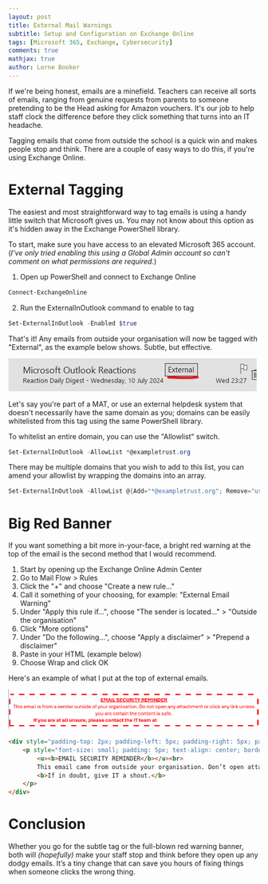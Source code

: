 ```yaml
---
layout: post
title: External Mail Warnings
subtitle: Setup and Configuration on Exchange Online
tags: [Microsoft 365, Exchange, Cybersecurity]
comments: true
mathjax: true
author: Lorne Booker
---
```


If we're being honest, emails are a minefield. Teachers can receive all sorts of emails, ranging from genuine requests from parents to someone pretending to be the Head asking for Amazon vouchers. It's our job to help staff clock the difference before they click something that turns into an IT headache.

Tagging emails that come from outside the school is a quick win and makes people stop and think. There are a couple of easy ways to do this, if you're using Exchange Online.

# External Tagging
The easiest and most straightforward way to tag emails is using a handy little switch that Microsoft gives us. You may not know about this option as it's hidden away in the Exchange PowerShell library.

To start, make sure you have access to an elevated Microsoft 365 account. (*I've only tried enabling this using a Global Admin account so can't comment on what permissions are required.*)

1. Open up PowerShell and connect to Exchange Online
```powershell
Connect-ExchangeOnline
```
2. Run the ExternalInOutlook command to enable to tag
```powershell
Set-ExternalInOutlook -Enabled $true
```

That's it! Any emails from outside your organisation will now be tagged with "External", as the example below shows. Subtle, but effective.

![External Tag](https://github.com/lornebookerr/lornebooker.com/blob/main/assets/img/posts/externalmail.png?raw=true)

Let's say you're part of a MAT, or use an external helpdesk system that doesn't necessarily have the same domain as you; domains can be easily whitelisted from this tag using the same PowerShell library. 

To whitelist an entire domain, you can use the "Allowlist" switch.
```powershell
Set-ExternalInOutlook -AllowList *@exampletrust.org
```

There may be multiple domains that you wish to add to this list, you can amend your allowlist by wrapping the domains into an array.
```powershell
Set-ExternalInOutlook -AllowList @{Add="*@exampletrust.org"; Remove="user@example.org"}
```
# Big Red Banner
If you want something a bit more in-your-face, a bright red warning at the top of the email is the second method that I would recommend.

1. Start by opening up the Exchange Online Admin Center
2. Go to Mail Flow > Rules
3. Click the "+" and choose "Create a new rule…"
4. Call it something of your choosing, for example: "External Email Warning"
5. Under "Apply this rule if…", choose "The sender is located…" > "Outside the organisation"
6. Click "More options"
7. Under "Do the following…", choose "Apply a disclaimer" > "Prepend a disclaimer"
8. Paste in your HTML (example below)
9. Choose Wrap and click OK

Here's an example of what I put at the top of external emails.

![The Big Red Banner](https://github.com/lornebookerr/lornebooker.com/blob/main/assets/img/posts/bigredbanner.png?raw=true)

```html
<div style="padding-top: 2px; padding-left: 5px; padding-right: 5px; padding-bottom: 5px;">
    <p style="font-size: small; padding: 5px; text-align: center; border-style: dashed; border-radius: 5px; border-color: red; color: red;">
        <u><b>EMAIL SECURITY REMINDER</b></u><br>  
        This email came from outside your organisation. Don’t open attachments or click links unless you're absolutely sure it’s safe.<br>
        <b>If in doubt, give IT a shout.</b>
    </p>
</div>
```

# Conclusion

Whether you go for the subtle tag or the full-blown red warning banner, both will *(hopefully)* make your staff stop and think before they open up any dodgy emails. It’s a tiny change that can save you hours of fixing things when someone clicks the wrong thing.
